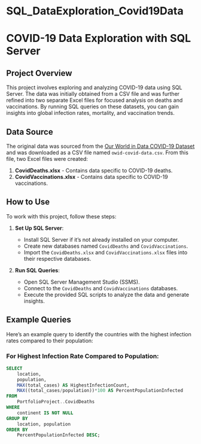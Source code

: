 # SQL_DataExploration_Covid19Data
# COVID-19 Data Exploration with SQL Server

## Project Overview

This project involves exploring and analyzing COVID-19 data using SQL Server. The data was initially obtained from a CSV file and was further refined into two separate Excel files for focused analysis on deaths and vaccinations. By running SQL queries on these datasets, you can gain insights into global infection rates, mortality, and vaccination trends.

## Data Source

The original data was sourced from the [Our World in Data COVID-19 Dataset](https://ourworldindata.org/covid-deaths) and was downloaded as a CSV file named `owid-covid-data.csv`. From this file, two Excel files were created:

1. **CovidDeaths.xlsx** - Contains data specific to COVID-19 deaths.
2. **CovidVaccinations.xlsx** - Contains data specific to COVID-19 vaccinations.

## How to Use

To work with this project, follow these steps:

1. **Set Up SQL Server**:
   - Install SQL Server if it’s not already installed on your computer.
   - Create new databases named `CovidDeaths` and `CovidVaccinations`.
   - Import the `CovidDeaths.xlsx` and `CovidVaccinations.xlsx` files into their respective databases.

2. **Run SQL Queries**:
   - Open SQL Server Management Studio (SSMS).
   - Connect to the `CovidDeaths` and `CovidVaccinations` databases.
   - Execute the provided SQL scripts to analyze the data and generate insights.

## Example Queries

Here’s an example query to identify the countries with the highest infection rates compared to their population:

### For Highest Infection Rate Compared to Population:

```sql
SELECT 
    location, 
    population, 
    MAX(total_cases) AS HighestInfectionCount, 
    MAX((total_cases/population))*100 AS PercentPopulationInfected
FROM 
    PortfolioProject..CovidDeaths  
WHERE 
    continent IS NOT NULL
GROUP BY 
    location, population
ORDER BY 
    PercentPopulationInfected DESC;
